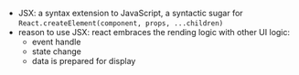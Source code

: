 - JSX: a syntax extension to JavaScript, a syntactic sugar for `React.createElement(component, props, ...children)`
- reason to use JSX: react embraces the rending logic with other UI logic:
  - event handle
  - state change
  - data is prepared for display
